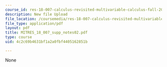 ```yaml
---
course_id: res-18-007-calculus-revisited-multivariable-calculus-fall-2011
description: New file Upload
file_location: /coursemedia/res-18-007-calculus-revisited-multivariable-calculus-fall-2011/4c2c69b4631bf1a2a0fbf4405162851b_MITRES_18_007_supp_notes02.pdf
file_type: application/pdf
layout: pdf
title: MITRES_18_007_supp_notes02.pdf
type: course
uid: 4c2c69b4631bf1a2a0fbf4405162851b

---
```

None